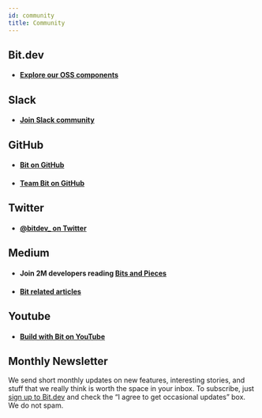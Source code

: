 ```yaml
---
id: community
title: Community
---
```



## Bit.dev  


- #### [Explore our OSS components](https://bit.dev/teambit/~collections)  


## Slack  

- #### [Join Slack community](https://join.slack.com/t/bit-dev-community/shared_invite/enQtNzM2NzQ3MTQzMTg3LWI2YmFmZjQwMTkxNmFmNTVkYzU2MGI2YjgwMmJlZDdkNWVhOGIzZDFlYjg4MGRmOTM4ODAxNTIxMTMwNWVhMzg)  


## GitHub  

- #### [Bit on GitHub](https://github.com/teambit/bit)  

- #### [Team Bit on GitHub](https://github.com/teambit/bit)  


## Twitter

- #### [@bitdev_ on Twitter](https://twitter.com/bitdev_)  


## Medium

- #### Join 2M developers reading [Bits and Pieces](https://blog.bitsrc.io/)  

- #### [Bit related articles](https://blog.bitsrc.io/tagged/bit)  


## Youtube

- #### [Build with Bit on YouTube](https://www.youtube.com/channel/UCuNkM3qIO79Q3-VrkcDiXfw)


## Monthly Newsletter

We send short monthly updates on new features, interesting stories, and stuff that we really think is worth the space in your inbox. To subscribe, just [sign up to Bit.dev](https://bit.dev/signup) and check the “I agree to get occasional updates” box. We do not spam.
